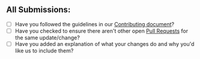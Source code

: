 ## All Submissions:

- [ ] Have you followed the guidelines in our [Contributing document](../blob/main/CONTRIBUTING.md)?
- [ ] Have you checked to ensure there aren't other open [Pull Requests](../pulls) for the same update/change?
- [ ] Have you added an explanation of what your changes do and why you'd like us to include them?
